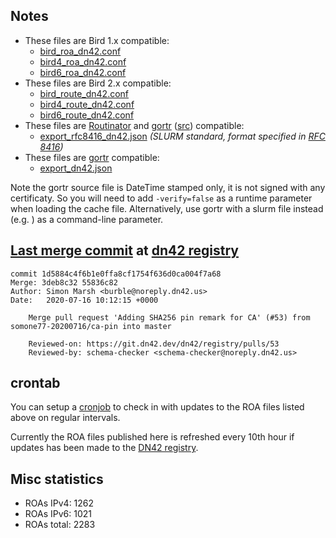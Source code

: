 ## Notes

- These files are Bird 1.x compatible:
  - [bird_roa_dn42.conf](bird_roa_dn42.conf)
  - [bird4_roa_dn42.conf](bird4_roa_dn42.conf)
  - [bird6_roa_dn42.conf](bird6_roa_dn42.conf)
- These files are Bird 2.x compatible:
  - [bird_route_dn42.conf](bird_route_dn42.conf)
  - [bird4_route_dn42.conf](bird4_route_dn42.conf)
  - [bird6_route_dn42.conf](bird6_route_dn42.conf)
- These files are [Routinator][2] and [gortr][3] ([src][6]) compatible:
  - [export_rfc8416_dn42.json](export_rfc8416_dn42.json) _(SLURM standard, format specified in [RFC 8416][4])_
- These files are [gortr][3] compatible:
  - [export_dn42.json](export_dn42.json)

Note the gortr source file is DateTime stamped only, it is not signed with any certificaty. So you will need to add
`-verify=false` as a runtime parameter when loading the cache file. Alternatively, use gortr with a slurm file
instead (e.g. ) as a command-line parameter.

## [Last merge commit][0] at [dn42 registry][1]

```
commit 1d5884c4f6b1e0ffa8cf1754f636d0ca004f7a68
Merge: 3deb8c32 55836c82
Author: Simon Marsh <burble@noreply.dn42.us>
Date:   2020-07-16 10:12:15 +0000

    Merge pull request 'Adding SHA256 pin remark for CA' (#53) from somone77-20200716/ca-pin into master

    Reviewed-on: https://git.dn42.dev/dn42/registry/pulls/53
    Reviewed-by: schema-checker <schema-checker@noreply.dn42.us>
```

## crontab

You can setup a [cronjob][5] to check in with updates to the ROA files listed
above on regular intervals.

Currently the ROA files published here is refreshed every 10th hour if
updates has been made to the [DN42 registry][1].

## Misc statistics

- ROAs IPv4:  1262
- ROAs IPv6:  1021
- ROAs total: 2283

[0]: https://git.dn42.us/dn42/registry/commit/1d5884c4f6b1e0ffa8cf1754f636d0ca004f7a68
[1]: https://git.dn42.us/dn42/registry
[2]: https://github.com/NLnetLabs/routinator
[3]: https://github.com/cloudflare/gortr
[4]: https://tools.ietf.org/html/rfc8416
[5]: doc/crontab.md
[6]: https://github.com/cloudflare/gortr/#configure-filters-and-overrides-slurm

